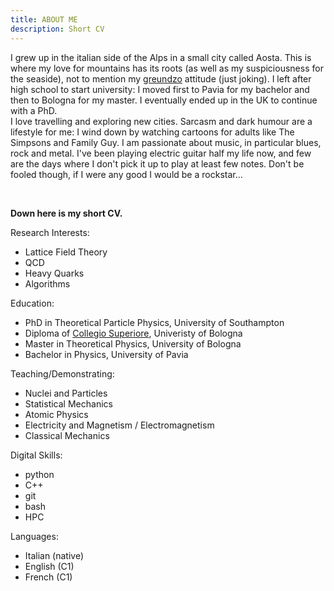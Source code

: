 ```yaml
---
title: ABOUT ME
description: Short CV
---
```


I grew up in the italian side of the Alps in a small city called Aosta. This is where
my love for mountains has its roots (as well as my suspiciousness for the seaside), not to mention my
<a href="https://www.greundzo.com/chi-cos-e-il-greundzo" target="_blank">greundzo</a>
attitude (just joking).
I left after high school to start university: I moved first to Pavia for my bachelor
and then to Bologna for my master.
I eventually ended up in the UK to continue with a PhD. <br>
I love travelling and exploring new cities. Sarcasm and dark humour are
a lifestyle for me: I wind down by watching cartoons for adults like 
The Simpsons and Family Guy.
I am passionate about music, in particular blues, rock and metal. I've been playing
electric guitar half my life now, and few are the days where I don't pick it up
to play at least few notes. Don't be fooled though, if I were any good I would
be a rockstar...

<br>

**Down here is my short CV.**

Research Interests:
- Lattice Field Theory
- QCD
- Heavy Quarks
- Algorithms

Education:
- PhD in Theoretical Particle Physics, University of Southampton
- Diploma of <a href="https://site.unibo.it/collegio-superiore/en" target="_blank">Collegio Superiore</a>, Univeristy of Bologna
- Master in Theoretical Physics, University of Bologna 
- Bachelor in Physics, University of Pavia


Teaching/Demonstrating:
- Nuclei and Particles
- Statistical Mechanics
- Atomic Physics
- Electricity and Magnetism / Electromagnetism
- Classical Mechanics


Digital Skills:
- python
- C++
- git
- bash
- HPC

Languages:
- Italian (native)
- English (C1)
- French (C1)
